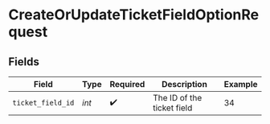 # CreateOrUpdateTicketFieldOptionRequest


## Fields

| Field                      | Type                       | Required                   | Description                | Example                    |
| -------------------------- | -------------------------- | -------------------------- | -------------------------- | -------------------------- |
| `ticket_field_id`          | *int*                      | :heavy_check_mark:         | The ID of the ticket field | 34                         |